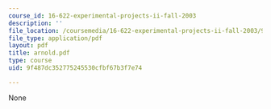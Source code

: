 ```yaml
---
course_id: 16-622-experimental-projects-ii-fall-2003
description: ''
file_location: /coursemedia/16-622-experimental-projects-ii-fall-2003/9f487dc352775245530cfbf67b3f7e74_arnold.pdf
file_type: application/pdf
layout: pdf
title: arnold.pdf
type: course
uid: 9f487dc352775245530cfbf67b3f7e74

---
```

None